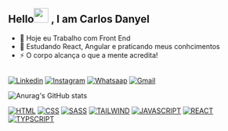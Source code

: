 ## Hello<img src="https://raw.githubusercontent.com/kaueMarques/kaueMarques/master/hi.gif" width="30px"> , I am Carlos Danyel

<div>

  - 🔭 Hoje eu Trabalho com Front End
  - 🌱 Estudando React, Angular e praticando meus conhcimentos 
  - ⚡ O corpo alcança o que a mente acredita! 
  ##
  [![Linkedin](https://img.shields.io/badge/LinkedIn-0077B5?style=for-the-badge&logo=linkedin&logoColor=white)]()
  [![Instagram](https://img.shields.io/badge/Instagram-E4405F?style=for-the-badge&logo=instagram&logoColor=white)]()
  [![Whatsaap](https://img.shields.io/badge/WhatsApp-25D366?style=for-the-badge&logo=whatsapp&logoColor=white)]() 
  [![Gmail](https://img.shields.io/badge/Gmail-D14836?style=for-the-badge&logo=gmail&logoColor=white)]()

  ![Anurag's GitHub stats](https://github-readme-stats.vercel.app/api?username=CarlosDanyel&show_icons=true&theme=transparent)
    
  [![HTML](https://img.shields.io/badge/HTML5-E34F26?style=for-the-badge&logo=html5&logoColor=white)]()
  [![CSS](https://img.shields.io/badge/CSS3-1572B6?style=for-the-badge&logo=css3&logoColor=white)]()
  [![SASS](https://img.shields.io/badge/Sass-CC6699?style=for-the-badge&logo=sass&logoColor=white)]()
  [![TAILWIND](https://img.shields.io/badge/Tailwind_CSS-38B2AC?style=for-the-badge&logo=tailwind-css&logoColor=white)]()
  [![JAVASCRIPT](https://img.shields.io/badge/JavaScript-F7DF1E?style=for-the-badge&logo=javascript&logoColor=white)]()
  [![REACT](https://img.shields.io/badge/React-20232A?style=for-the-badge&logo=react&logoColor=61DAFB)]()
  [![TYPSCRIPT](https://img.shields.io/badge/TypeScript-007ACC?style=for-the-badge&logo=typescript&logoColor=white)]()  
  ##  
<div> 

